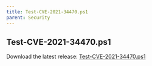 ```yaml
---
title: Test-CVE-2021-34470.ps1
parent: Security
---
```


## Test-CVE-2021-34470.ps1

Download the latest release: [Test-CVE-2021-34470.ps1](https://github.com/microsoft/CSS-Exchange/releases/latest/download/Test-CVE-2021-34470.ps1)
